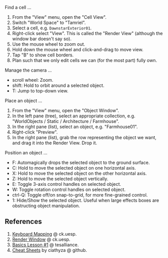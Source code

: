 
Find a cell ...

1. From the "View" menu, open the "Cell View".
2. Switch "World Space" to "Tamriel".
3. Select a cell, e.g. `DawnstarExterior01`.
4. Right-click select "View". This is called the "Render View" (although the window bar doesn't say so).
5. Use the mouse wheel to zoom out.
6. Hold down the mouse wheel and click-and-drag to move view.
7. Tap "B" to show cell borders.
8. Plan such that we only edit cells we can (for the most part) fully own.

Manage the camera ...

- scroll wheel: Zoom.
- shift: Hold to orbit around a selected object.
- T: Jump to top-down view.

Place an object ...

1. From the "View" menu, open the "Object Window".
2. In the left pane (tree), select an appropriate collection, e.g. "WorldObjects / Static / Architecture / Farmhouse".
3. In the right pane (list), select an object, e.g. "Farmhouse01".
4. Right-click "Preview".
5. In the right pane (list), grab the row representing the object we want, and drag it into the Render View. Drop it.

Position an object ...

- F: Automagically drops the selected object to the ground surface.
- C: Hold to move the selected object on one horizontal axis.
- X: Hold to move the selected object on the other horizontal axis.
- Z: Hold to move the selected object vertically.
- E: Toggle 3-axis control handles on selected object.
- W: Toggle rotation control handles on selected object.
- ctrl-Q: Toggle off/on snap-to-grid, for more fine-grained control.
- 1: Hide/Show the selected object. Useful when large effects boxes are obstructing object manipulation.

## References

1. [Keyboard Mapping](https://ck.uesp.net/wiki/Creation_Kit_Keyboard_Mapping) @ ck.uesp.
2. [Render Window](https://ck.uesp.net/w/index.php?title=Render_Window) @ ck.uesp.
3. [Basics Lesson #1](https://tesalliance.org/forums/index.php?/topic/6838-ck-basics-lesson-1/) @ tesalliance.
4. [Cheat Sheets](https://github.com/ciathyza/modding-guides/tree/master/Cheat%20Sheets) by ciathyza @ github.

